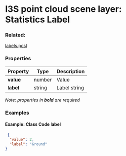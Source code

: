 # I3S point cloud scene layer: Statistics Label



### Related:

[labels.pcsl](labels.pcsl.md)
### Properties

| Property | Type | Description |
| --- | --- | --- |
| **value** | number | Value |
| **label** | string | Label string |

*Note: properties in **bold** are required*

### Examples 

#### Example: Class Code label 

```json
 {
  "value": 2,
  "label": "Ground"
} 
```

